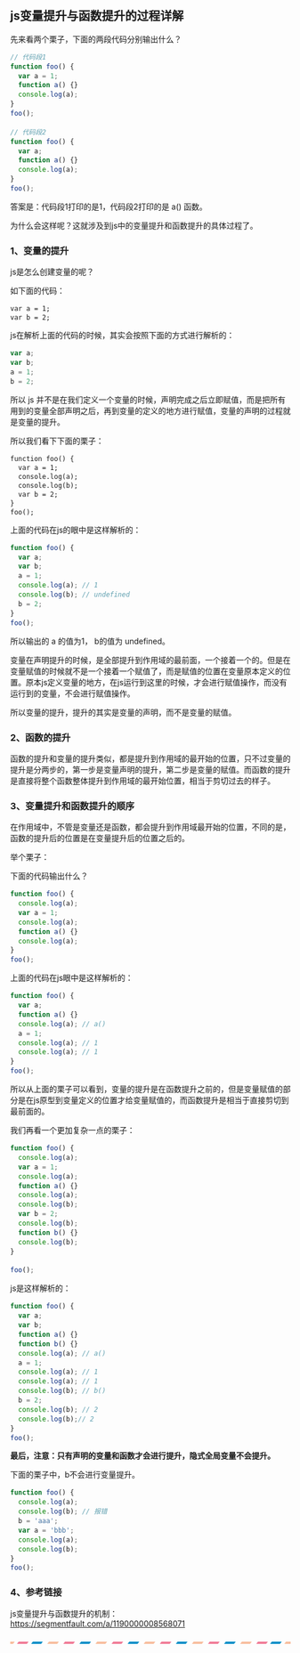 ## js变量提升与函数提升的过程详解

先来看两个栗子，下面的两段代码分别输出什么？

```js
// 代码段1
function foo() {
  var a = 1;
  function a() {}
  console.log(a);
}
foo();

// 代码段2
function foo() {
  var a;
  function a() {}
  console.log(a);
}
foo();
```



答案是：代码段1打印的是1，代码段2打印的是 a() 函数。

为什么会这样呢？这就涉及到js中的变量提升和函数提升的具体过程了。



### 1、变量的提升

js是怎么创建变量的呢？

如下面的代码：

```
var a = 1;
var b = 2;
```

js在解析上面的代码的时候，其实会按照下面的方式进行解析的：

```js
var a;
var b;
a = 1;
b = 2;
```

所以 js 并不是在我们定义一个变量的时候，声明完成之后立即赋值，而是把所有用到的变量全部声明之后，再到变量的定义的地方进行赋值，变量的声明的过程就是变量的提升。



所以我们看下下面的栗子：

```
function foo() {
  var a = 1;
  console.log(a);
  console.log(b);
  var b = 2;
}
foo();
```

上面的代码在js的眼中是这样解析的：

```js
function foo() {
  var a;
  var b;
  a = 1;
  console.log(a); // 1
  console.log(b); // undefined
  b = 2;
}
foo();
```

所以输出的 a 的值为1， b的值为 undefined。



变量在声明提升的时候，是全部提升到作用域的最前面，一个接着一个的。但是在变量赋值的时候就不是一个接着一个赋值了，而是赋值的位置在变量原本定义的位置。原本js定义变量的地方，在js运行到这里的时候，才会进行赋值操作，而没有运行到的变量，不会进行赋值操作。



所以变量的提升，提升的其实是变量的声明，而不是变量的赋值。





### 2、函数的提升

函数的提升和变量的提升类似，都是提升到作用域的最开始的位置，只不过变量的提升是分两步的，第一步是变量声明的提升，第二步是变量的赋值。而函数的提升是直接将整个函数整体提升到作用域的最开始位置，相当于剪切过去的样子。



### 3、变量提升和函数提升的顺序

在作用域中，不管是变量还是函数，都会提升到作用域最开始的位置，不同的是，函数的提升后的位置是在变量提升后的位置之后的。



举个栗子：

下面的代码输出什么？

```js
function foo() {
  console.log(a);
  var a = 1;
  console.log(a);
  function a() {}
  console.log(a);
}
foo();
```

上面的代码在js眼中是这样解析的：

```js
function foo() {
  var a;
  function a() {}
  console.log(a); // a()
  a = 1;
  console.log(a); // 1
  console.log(a); // 1
}
foo();
```

所以从上面的栗子可以看到，变量的提升是在函数提升之前的，但是变量赋值的部分是在js原型到变量定义的位置才给变量赋值的，而函数提升是相当于直接剪切到最前面的。



我们再看一个更加复杂一点的栗子：

```js
function foo() {
  console.log(a);
  var a = 1;
  console.log(a);
  function a() {}
  console.log(a);
  console.log(b);
  var b = 2;
  console.log(b);
  function b() {}
  console.log(b);
}

foo();
```

js是这样解析的：

```js
function foo() {
  var a;
  var b;
  function a() {}
  function b() {}
  console.log(a); // a()
  a = 1;
  console.log(a); // 1
  console.log(a); // 1
  console.log(b); // b()
  b = 2;
  console.log(b); // 2
  console.log(b);// 2
}
foo();
```



**最后，注意：只有声明的变量和函数才会进行提升，隐式全局变量不会提升。**

下面的栗子中，b不会进行变量提升。

```js
function foo() {
  console.log(a);
  console.log(b); // 报错
  b = 'aaa';
  var a = 'bbb';
  console.log(a);
  console.log(b);
}
foo();
```



### 4、参考链接

js变量提升与函数提升的机制： https://segmentfault.com/a/1190000008568071



![](https://github.com/Daotin/pic/raw/master/fgx.png)









